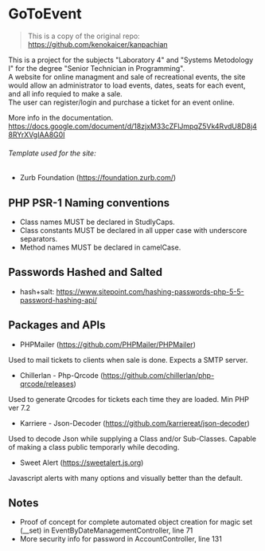 # GoToEvent

> This is a copy of the original repo: https://github.com/kenokaicer/kanpachian

This is a project for the subjects "Laboratory 4" and "Systems Metodology I" for the degree "Senior Technician in Programming".\
A website for online managment and sale of recreational events, the site would allow an administrator to load events, dates, seats for each event, and all info requied to make a sale.\
The user can register/login and purchase a ticket for an event online.

More info in the documentation.\
https://docs.google.com/document/d/18zjxM33cZFlJmpqZ5Vk4RvdU8D8j48RYrXVgIAA8G0I

###### Template used for the site:

- Zurb Foundation (https://foundation.zurb.com/)

## PHP PSR-1 Naming conventions

- Class names MUST be declared in StudlyCaps.
- Class constants MUST be declared in all upper case with underscore separators.
- Method names MUST be declared in camelCase.

## Passwords Hashed and Salted

- hash+salt: https://www.sitepoint.com/hashing-passwords-php-5-5-password-hashing-api/

## Packages and APIs

- PHPMailer (https://github.com/PHPMailer/PHPMailer)

Used to mail tickets to clients when sale is done. Expects a SMTP server.

- Chillerlan - Php-Qrcode (https://github.com/chillerlan/php-qrcode/releases)

Used to generate Qrcodes for tickets each time they are loaded. Min PHP ver 7.2

- Karriere - Json-Decoder (https://github.com/karriereat/json-decoder)

Used to decode Json while supplying a Class and/or Sub-Classes. Capable of making a class public temporarly while decoding.

- Sweet Alert (https://sweetalert.js.org)

Javascript alerts with many options and visually better than the default.

## Notes

- Proof of concept for complete automated object creation for magic set (__set) in EventByDateManagementController, line 71
- More security info for password in AccountController, line 131





 
